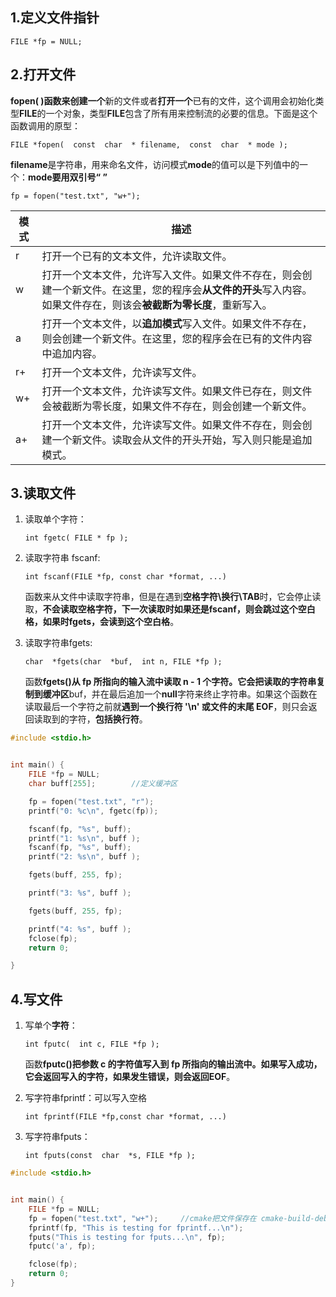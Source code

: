 ## 1.定义文件指针

`FILE *fp = NULL;`

## 2.打开文件

**fopen( )**函数来**创建一个**新的文件或者**打开一个**已有的文件，这个调用会初始化类型**FILE**的一个对象，类型**FILE**包含了所有用来控制流的必要的信息。下面是这个函数调用的原型：

`FILE *fopen(  const  char  * filename,  const  char  * mode );`

**filename**是字符串，用来命名文件，访问模式**mode**的值可以是下列值中的一个：**mode要用双引号“ ”**

`fp = fopen("test.txt", "w+");`

| 模式  | 描述                                                                                    |
| --- | ------------------------------------------------------------------------------------- |
| r   | 打开一个已有的文本文件，允许读取文件。                                                                   |
| w   | 打开一个文本文件，允许写入文件。如果文件不存在，则会创建一个新文件。在这里，您的程序会**从文件的开头**写入内容。如果文件存在，则该会**被截断为零长度**，重新写入。 |
| a   | 打开一个文本文件，以**追加模式**写入文件。如果文件不存在，则会创建一个新文件。在这里，您的程序会在已有的文件内容中追加内容。                      |
| r+  | 打开一个文本文件，允许读写文件。                                                                      |
| w+  | 打开一个文本文件，允许读写文件。如果文件已存在，则文件会被截断为零长度，如果文件不存在，则会创建一个新文件。                                |
| a+  | 打开一个文本文件，允许读写文件。如果文件不存在，则会创建一个新文件。读取会从文件的开头开始，写入则只能是追加模式。                             |

## 3.读取文件

1. 读取单个字符：

   `int fgetc( FILE * fp );`

2. 读取字符串 fscanf:

   ``int fscanf(FILE *fp, const char *format, ...)``

   函数来从文件中读取字符串，但是在遇到**空格字符\换行\TAB**时，它会停止读取，**不会读取空格字符，下一次读取时如果还是fscanf，则会跳过这个空白格，如果时fgets，会读到这个空白格**。

3. 读取字符串fgets:

   `char  *fgets(char  *buf,  int n, FILE *fp );`

   函数**fgets()**从 fp 所指向的输入流中读取 n - 1 个字符。它会把读取的字符串**复制到缓冲区**buf，并在最后追加一个**null**字符来终止字符串。如果这个函数在读取最后一个字符之前就**遇到一个换行符 '\n' 或文件的末尾 EOF**，则只会返回读取到的字符，**包括换行符**。

```c
#include <stdio.h>


int main() {
    FILE *fp = NULL;
    char buff[255];        //定义缓冲区

    fp = fopen("test.txt", "r");
    printf("0: %c\n", fgetc(fp));

    fscanf(fp, "%s", buff);
    printf("1: %s\n", buff );
    fscanf(fp, "%s", buff);
    printf("2: %s\n", buff );

    fgets(buff, 255, fp);

    printf("3: %s", buff );

    fgets(buff, 255, fp);

    printf("4: %s", buff );
    fclose(fp);
    return 0;

}
```

## 4.写文件

1. 写单个**字符**：

   `int fputc(  int c, FILE *fp );`

   函数**fputc()**把参数 c 的字符值写入到 fp 所指向的输出流中。如果写入成功，它会返回写入的字符，如果发生错误，则会返回**EOF**。

2. 写字符串fprintf：可以写入空格

   `int fprintf(FILE *fp,const char *format, ...)`

3. 写字符串fputs：

   `int fputs(const  char  *s, FILE *fp );`

```c
#include <stdio.h>


int main() {
    FILE *fp = NULL;
    fp = fopen("test.txt", "w+");     //cmake把文件保存在 cmake-build-debug文件夹中
    fprintf(fp, "This is testing for fprintf...\n");
    fputs("This is testing for fputs...\n", fp);
    fputc('a', fp);

    fclose(fp);
    return 0;
}
```
